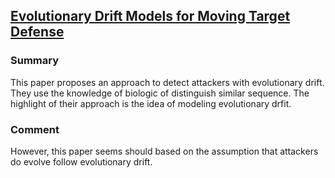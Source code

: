 ## [Evolutionary Drift Models for Moving Target Defense](http://dl.acm.org/citation.cfm?id=2460018)

### Summary
This paper proposes an approach to detect attackers with evolutionary drift. They use the knowledge of biologic of distinguish similar sequence. The highlight of their approach is the idea of modeling evolutionary drfit.

### Comment
However, this paper seems should based on the assumption that attackers do evolve follow evolutionary drift.
